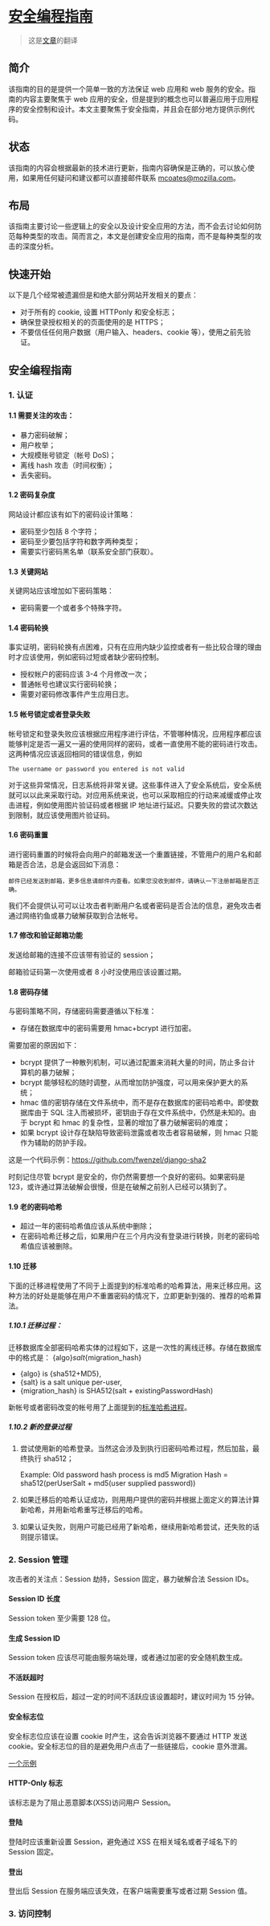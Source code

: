 # [安全编程指南](https://wiki.mozilla.org/WebAppSec/Secure_Coding_Guidelines)


> 这是[文章](https://wiki.mozilla.org/WebAppSec/Secure_Coding_Guidelines)的翻译

## 简介
该指南的目的是提供一个简单一致的方法保证 web 应用和 web 服务的安全。指南的内容主要聚焦于 web 应用的安全，但是提到的概念也可以普遍应用于应用程序的安全控制和设计。本文主要聚焦于安全指南，并且会在部分地方提供示例代码。

## 状态
该指南的内容会根据最新的技术进行更新，指南内容确保是正确的，可以放心使用，如果用任何疑问和建议都可以直接邮件联系 mcoates@mozilla.com。

## 布局
该指南主要讨论一些逻辑上的安全以及设计安全应用的方法，而不会去讨论如何防范每种类型的攻击。简而言之，本文是创建安全应用的指南，而不是每种类型的攻击的深度分析。

## 快速开始
以下是几个经常被遗漏但是和绝大部分网站开发相关的要点：<br>
 * 对于所有的 cookie, 设置 HTTPonly 和安全标志；<br>
 * 确保登录授权相关的的页面使用的是 HTTPS；<br>
 * 不要信任任何用户数据（用户输入、headers、cookie 等），使用之前先验证。

## 安全编程指南

### 1. 认证
#### 1.1 需要关注的攻击：

 * 暴力密码破解；
 * 用户枚举；
 * 大规模账号锁定（帐号 DoS)；
 * 离线 hash 攻击（时间权衡）；
 * 丢失密码。

#### 1.2 密码复杂度
网站设计都应该有如下的密码设计策略：

* 密码至少包括 8 个字符；
* 密码至少要包括字符和数字两种类型；
* 需要实行密码黑名单（联系安全部门获取）。

#### 1.3 关键网站
关键网站应该增加如下密码策略：

* 密码需要一个或者多个特殊字符。

#### 1.4 密码轮换
事实证明，密码轮换有点困难，只有在应用内缺少监控或者有一些比较合理的理由时才应该使用，例如密码过短或者缺少密码控制。

* 授权帐户的密码应该 3-4 个月修改一次；
* 普通帐号也建议实行密码轮换；
* 需要对密码修改事件产生应用日志。

#### 1.5 帐号锁定或者登录失败
帐号锁定和登录失败应该根据应用程序进行评估，不管哪种情况，应用程序都应该能够判定是否一遍又一遍的使用同样的密码，或者一直使用不能的密码进行攻击。这两种情况应该返回相同的错误信息，例如

```
The username or password you entered is not valid
```

对于这些异常情况，日志系统将非常关键。这些事件进入了安全系统后，安全系统就可以以此来采取行动。对应用系统来说，也可以采取相应的行动来减缓或停止攻击进程，例如使用图片验证码或者根据 IP 地址进行延迟。只要失败的尝试次数达到限制，就应该使用图片验证码。

#### 1.6 密码重置
进行密码重置的时候将会向用户的邮箱发送一个重置链接，不管用户的用户名和邮箱是否合法，总是会返回如下消息：

```
邮件已经发送到邮箱，更多信息请邮件内查看。如果您没收到邮件，请确认一下注册邮箱是否正确。
```

我们不会提供认可可以让攻击者判断用户名或者密码是否合法的信息，避免攻击者通过网络钓鱼或暴力破解获取到合法帐号。

#### 1.7 修改和验证邮箱功能

发送给邮箱的连接不应该带有验证的 session；

邮箱验证码第一次使用或者 8 小时没使用应该设置过期。

#### 1.8 密码存储
与密码策略不同，存储密码需要遵循以下标准：

* 存储在数据库中的密码需要用 hmac+bcrypt 进行加密。

需要加密的原因如下：

* bcrypt 提供了一种散列机制，可以通过配置来消耗大量的时间，防止多台计算机的暴力破解；
* bcrypt 能够轻松的随时调整，从而增加防护强度，可以用来保护更大的系统；
* hmac 值的密钥存储在文件系统中，而不是存在数据库的密码哈希中。即使数据库由于 SQL 注入而被损坏，密钥由于存在文件系统中，仍然是未知的。由于 bcrypt 和 hmac 的复杂性，显著的增加了暴力破解密码的难度；
* 如果 bcrypt 设计存在缺陷导致密码泄露或者攻击者容易破解，则 hmac 只能作为辅助的防护手段。

这是一个代码示例：https://github.com/fwenzel/django-sha2

时刻记住尽管 bcrypt 是安全的，你仍然需要想一个良好的密码。如果密码是 123，或许通过算法破解会很慢，但是在破解之前别人已经可以猜到了。

#### 1.9 老的密码哈希
* 超过一年的密码哈希值应该从系统中删除；
* 在密码哈希迁移之后，如果用户在三个月内没有登录进行转换，则老的密码哈希值应该被删除。

#### 1.10 迁移
下面的迁移进程使用了不同于上面提到的标准哈希的哈希算法，用来迁移应用。这种方法的好处是能够在用户不重置密码的情况下，立即更新到强的、推荐的哈希算法。

##### 1.10.1 迁移过程：

迁移数据库全部密码哈希实体的过程如下，这是一次性的离线迁移。存储在数据库中的格式是： {algo}${salt}${migration_hash}

>
* {algo} is {sha512+MD5},
* {salt} is a salt unique per-user,
* {migration_hash} is SHA512(salt + existingPasswordHash)

新帐号或者密码改变的帐号用了上面提到的[标准哈希进程](https://github.com/JushuangQiao/blog/blob/master/translation/secure_coding_guidelines.md#18-密码存储)。

##### 1.10.2 新的登录过程

1. 尝试使用新的哈希登录。当然这会涉及到执行旧密码哈希过程，然后加盐，最终执行 sha512；

	>
	Example: Old password hash process is md5
Migration Hash = sha512(perUserSalt + md5(user supplied password))

2. 如果迁移后的哈希认证成功，则用用户提供的密码并根据上面定义的算法计算新哈希，并用新哈希重写迁移后的哈希。
3. 如果认证失败，则用户可能已经用了新哈希，继续用新哈希尝试，还失败的话则提示错误。

### 2. Session 管理

攻击者的关注点：Session 劫持，Session 固定，暴力破解合法 Session IDs。

#### Session ID 长度
Session token 至少需要 128 位。

#### 生成 Session ID
Session token 应该尽可能由服务端处理，或者通过加密的安全随机数生成。

#### 不活跃超时

Session 在授权后，超过一定的时间不活跃应该设置超时，建议时间为 15 分钟。

#### 安全标志位
安全标志位应该在设置 cookie 时产生，这会告诉浏览器不要通过 HTTP 发送 cookie。安全标志位的目的是避免用户点击了一些链接后，cookie 意外泄漏。

[一个示例](https://wiki.mozilla.org/WebAppSec/Secure_Coding_Details#Secure_Flag)

#### HTTP-Only 标志
该标志是为了阻止恶意脚本(XSS)访问用户 Session。

#### 登陆
登陆时应该重新设置 Session，避免通过 XSS 在相关域名或者子域名下的 Session 固定。

#### 登出
登出后 Session 在服务端应该失效，在客户端需要重写或者过期 Session 值。

### 3. 访问控制

